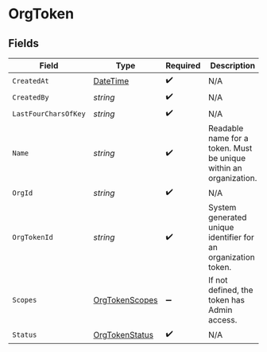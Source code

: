 # OrgToken


## Fields

| Field                                                                                 | Type                                                                                  | Required                                                                              | Description                                                                           | Example                                                                               |
| ------------------------------------------------------------------------------------- | ------------------------------------------------------------------------------------- | ------------------------------------------------------------------------------------- | ------------------------------------------------------------------------------------- | ------------------------------------------------------------------------------------- |
| `CreatedAt`                                                                           | [DateTime](https://learn.microsoft.com/en-us/dotnet/api/system.datetime?view=net-5.0) | :heavy_check_mark:                                                                    | N/A                                                                                   |                                                                                       |
| `CreatedBy`                                                                           | *string*                                                                              | :heavy_check_mark:                                                                    | N/A                                                                                   | noreply@hathora.dev                                                                   |
| `LastFourCharsOfKey`                                                                  | *string*                                                                              | :heavy_check_mark:                                                                    | N/A                                                                                   |                                                                                       |
| `Name`                                                                                | *string*                                                                              | :heavy_check_mark:                                                                    | Readable name for a token. Must be unique within an organization.                     | ci-token                                                                              |
| `OrgId`                                                                               | *string*                                                                              | :heavy_check_mark:                                                                    | N/A                                                                                   |                                                                                       |
| `OrgTokenId`                                                                          | *string*                                                                              | :heavy_check_mark:                                                                    | System generated unique identifier for an organization token.                         | org-token-af469a92-5b45-4565-b3c4-b79878de67d2                                        |
| `Scopes`                                                                              | [OrgTokenScopes](../../Models/Shared/OrgTokenScopes.md)                               | :heavy_minus_sign:                                                                    | If not defined, the token has Admin access.                                           |                                                                                       |
| `Status`                                                                              | [OrgTokenStatus](../../Models/Shared/OrgTokenStatus.md)                               | :heavy_check_mark:                                                                    | N/A                                                                                   |                                                                                       |